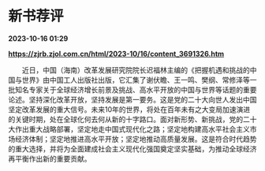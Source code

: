 # 新书荐评

**2023-10-16 01:29**

**https://zjrb.zjol.com.cn/html/2023-10/16/content_3691326.htm**

　　近日，中国（海南）改革发展研究院院长迟福林主编的《把握机遇和挑战的中国与世界》由中国工人出版社出版，它汇集了谢伏瞻、王一鸣、樊纲、常修泽等一批知名专家关于全球经济增长前景及挑战、高水平开放的中国与世界等话题的重要论述。坚持深化改革开放，坚持发展是第一要务。这是党的二十大向世人发出中国坚定改革发展的重大信号。未来10年的世界，将处在百年未有之大变局加速演进的关键时期，处在全球化何去何从新的十字路口。面对新形势、新挑战，党的二十大作出重大战略部署，坚定地走中国式现代化之路；坚定地构建高水平社会主义市场经济体制；坚定地推进高水平开放；坚定地推动高质量发展。这是符合时代趋势的重大选择，并将为全面建成社会主义现代化强国奠定坚实基础，为推动全球经济再平衡作出新的重要贡献。